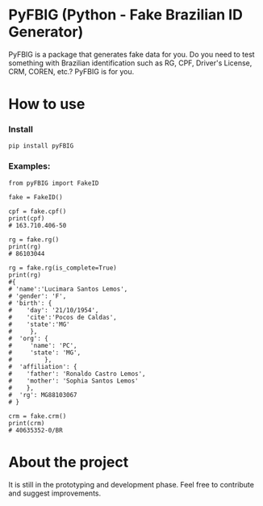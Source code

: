 # PyFBIG (Python - Fake Brazilian ID Generator)
 PyFBIG is a package that generates fake data for you. Do you need to test something with Brazilian identification such as RG, CPF, Driver's License, CRM, COREN, etc.? PyFBIG is for you.

# How to use
### Install
```
pip install pyFBIG
```
### Examples:
```
from pyFBIG import FakeID

fake = FakeID()

cpf = fake.cpf()
print(cpf)
# 163.710.406-50

rg = fake.rg()
print(rg)
# 86103044

rg = fake.rg(is_complete=True)
print(rg)
#{
# 'name':'Lucimara Santos Lemos',
# 'gender': 'F',
# 'birth': {
#    'day': '21/10/1954',
#    'cite':'Pocos de Caldas',
#    'state':'MG'
#     },
#  'org': {
#     'name': 'PC',
#     'state': 'MG',
#         },
#  'affiliation': {
#    'father': 'Ronaldo Castro Lemos', 
#    'mother': 'Sophia Santos Lemos'
#    },
#  'rg': MG88103067
# }

crm = fake.crm()
print(crm)
# 40635352-0/BR
```

# About the project
It is still in the prototyping and development phase. Feel free to contribute and suggest improvements.